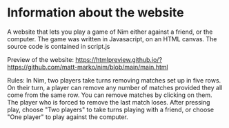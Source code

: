 # Information about the website
A website that lets you play a game of Nim either against a friend, or the computer.
The game was written in Javasacript, on an HTML canvas. 
The source code is contained in script.js

Preview of the website: https://htmlpreview.github.io/?https://github.com/matt-marko/nim/blob/main/main.html

Rules: In Nim, two players take turns removing matches set up in five rows.
On their turn, a player can remove any number of matches provided they all come from the same row. You can remove matches by clicking on them. 
The player who is forced to remove the last match loses. After pressing play, choose "Two players" to take turns playing with a friend, or choose "One player" to play against the computer.
